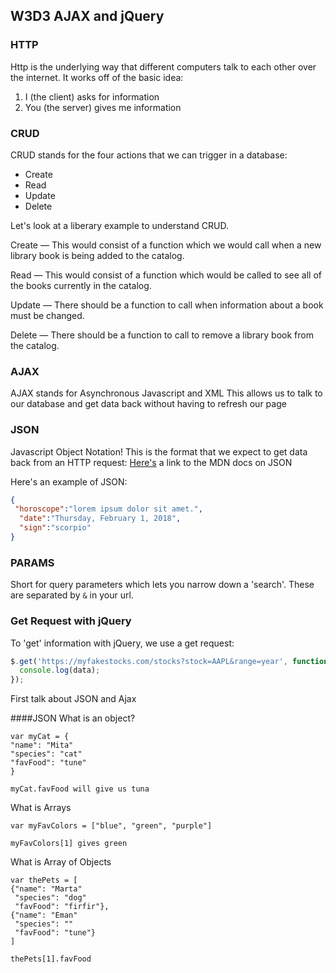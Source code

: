 ## W3D3 AJAX and jQuery

### HTTP

Http is the underlying way that different computers talk to each other over the internet. It works off of the basic idea:

1. I (the client) asks for information
2. You (the server) gives me information

### CRUD

CRUD stands for the four actions that we can trigger in a database:

- Create
- Read
- Update
- Delete

Let's look at a liberary example to understand CRUD. 

Create — This would consist of a function which we would call when a new library book is being added to the catalog. 

Read — This would consist of a function which would be called to see all of the books currently in the catalog. 

Update — There should be a function to call when information about a book must be changed. 

Delete — There should be a function to call to remove a library book from the catalog. 

### AJAX

AJAX stands for Asynchronous Javascript and XML
This allows us to talk to our database and get data back without having to refresh our page

### JSON

Javascript Object Notation!
This is the format that we expect to get data back from an HTTP request:
[Here's](https://developer.mozilla.org/en-US/docs/Learn/JavaScript/Objects/JSON) a link to the MDN docs on JSON

Here's an example of JSON:

```JSON
{
 "horoscope":"lorem ipsum dolor sit amet.",
  "date":"Thursday, February 1, 2018",
  "sign":"scorpio"
}
```

### PARAMS

Short for query parameters which lets you narrow down a 'search'. These are separated by `&` in your url.

### Get Request with jQuery

To 'get' information with jQuery, we use a get request:

```JavaScript
$.get('https://myfakestocks.com/stocks?stock=AAPL&range=year', function(data) {
  console.log(data);
});
```

First talk about JSON and Ajax


####JSON
What is an object? 

```
var myCat = {
"name": "Mita"
"species": "cat"
"favFood": "tune"
}

myCat.favFood will give us tuna
```

What is Arrays

```
var myFavColors = ["blue", "green", "purple"]

myFavColors[1] gives green
```
What is Array of Objects

```
var thePets = [
{"name": "Marta"
 "species": "dog"
 "favFood": "firfir"},
{"name": "Eman"
 "species": ""
 "favFood": "tune"}
]

thePets[1].favFood
```

